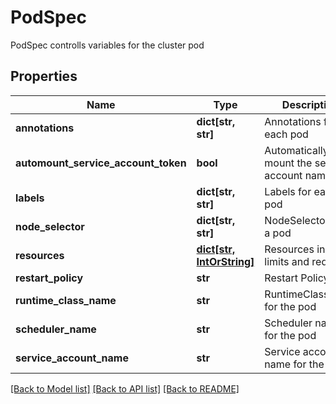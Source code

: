 # PodSpec

PodSpec controlls variables for the cluster pod

## Properties
Name | Type | Description | Notes
------------ | ------------- | ------------- | -------------
**annotations** | **dict[str, str]** | Annotations for each pod | [optional] 
**automount_service_account_token** | **bool** | Automatically mount the service account name | [optional] 
**labels** | **dict[str, str]** | Labels for each pod | [optional] 
**node_selector** | **dict[str, str]** | NodeSelectors for a pod | [optional] 
**resources** | [**dict[str, IntOrString]**](IntOrString.md) | Resources include limits and requests | [optional] 
**restart_policy** | **str** | Restart Policy | [optional] 
**runtime_class_name** | **str** | RuntimeClassName for the pod | [optional] 
**scheduler_name** | **str** | Scheduler name for the pod | [optional] 
**service_account_name** | **str** | Service account name for the pod | [optional] 

[[Back to Model list]](../README.md#documentation-for-models) [[Back to API list]](../README.md#documentation-for-api-endpoints) [[Back to README]](../README.md)


